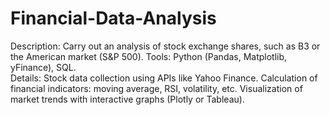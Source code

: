 # Financial-Data-Analysis
<div>
  Description: Carry out an analysis of stock exchange shares, such as B3 or the American market (S&P 500).
  Tools: Python (Pandas, Matplotlib, yFinance), SQL.
</div>
<div>
Details:
Stock data collection using APIs like Yahoo Finance.
Calculation of financial indicators: moving average, RSI, volatility, etc.
Visualization of market trends with interactive graphs (Plotly or Tableau).
</div>
